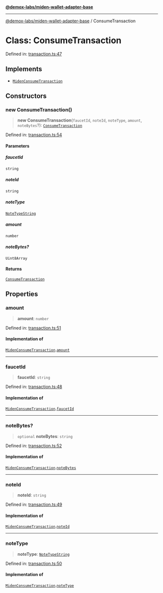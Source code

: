 [**@demox-labs/miden-wallet-adapter-base**](../README.md)

***

[@demox-labs/miden-wallet-adapter-base](../globals.md) / ConsumeTransaction

# Class: ConsumeTransaction

Defined in: [transaction.ts:47](https://github.com/demox-labs/miden-wallet-adapter/blob/945eae693dfd04e72f79c45431d1d0335907d921/packages/core/base/transaction.ts#L47)

## Implements

- [`MidenConsumeTransaction`](../interfaces/MidenConsumeTransaction.md)

## Constructors

### new ConsumeTransaction()

> **new ConsumeTransaction**(`faucetId`, `noteId`, `noteType`, `amount`, `noteBytes`?): [`ConsumeTransaction`](ConsumeTransaction.md)

Defined in: [transaction.ts:54](https://github.com/demox-labs/miden-wallet-adapter/blob/945eae693dfd04e72f79c45431d1d0335907d921/packages/core/base/transaction.ts#L54)

#### Parameters

##### faucetId

`string`

##### noteId

`string`

##### noteType

[`NoteTypeString`](../type-aliases/NoteTypeString.md)

##### amount

`number`

##### noteBytes?

`Uint8Array`

#### Returns

[`ConsumeTransaction`](ConsumeTransaction.md)

## Properties

### amount

> **amount**: `number`

Defined in: [transaction.ts:51](https://github.com/demox-labs/miden-wallet-adapter/blob/945eae693dfd04e72f79c45431d1d0335907d921/packages/core/base/transaction.ts#L51)

#### Implementation of

[`MidenConsumeTransaction`](../interfaces/MidenConsumeTransaction.md).[`amount`](../interfaces/MidenConsumeTransaction.md#amount)

***

### faucetId

> **faucetId**: `string`

Defined in: [transaction.ts:48](https://github.com/demox-labs/miden-wallet-adapter/blob/945eae693dfd04e72f79c45431d1d0335907d921/packages/core/base/transaction.ts#L48)

#### Implementation of

[`MidenConsumeTransaction`](../interfaces/MidenConsumeTransaction.md).[`faucetId`](../interfaces/MidenConsumeTransaction.md#faucetid)

***

### noteBytes?

> `optional` **noteBytes**: `string`

Defined in: [transaction.ts:52](https://github.com/demox-labs/miden-wallet-adapter/blob/945eae693dfd04e72f79c45431d1d0335907d921/packages/core/base/transaction.ts#L52)

#### Implementation of

[`MidenConsumeTransaction`](../interfaces/MidenConsumeTransaction.md).[`noteBytes`](../interfaces/MidenConsumeTransaction.md#notebytes)

***

### noteId

> **noteId**: `string`

Defined in: [transaction.ts:49](https://github.com/demox-labs/miden-wallet-adapter/blob/945eae693dfd04e72f79c45431d1d0335907d921/packages/core/base/transaction.ts#L49)

#### Implementation of

[`MidenConsumeTransaction`](../interfaces/MidenConsumeTransaction.md).[`noteId`](../interfaces/MidenConsumeTransaction.md#noteid)

***

### noteType

> **noteType**: [`NoteTypeString`](../type-aliases/NoteTypeString.md)

Defined in: [transaction.ts:50](https://github.com/demox-labs/miden-wallet-adapter/blob/945eae693dfd04e72f79c45431d1d0335907d921/packages/core/base/transaction.ts#L50)

#### Implementation of

[`MidenConsumeTransaction`](../interfaces/MidenConsumeTransaction.md).[`noteType`](../interfaces/MidenConsumeTransaction.md#notetype)

